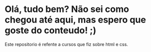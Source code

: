 # Olá, tudo bem? Não sei como chegou até aqui, mas espero que goste do conteudo!  ;)

Este repositorio é refente a cursos que fiz sobre html e css.
